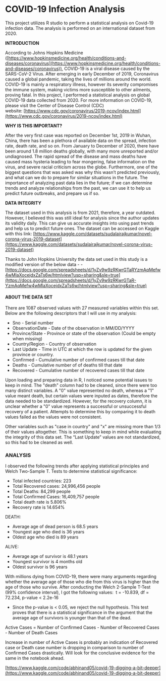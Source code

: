 # COVID-19 Infection Analysis

This project utilizes R studio to perform a statistical analysis on Covid-19 infection data. The analysis is performed on an international dataset from 2020.

**INTRODUCTION**

According to Johns Hopkins Medicine ([https://www.hopkinsmedicine.org/health/conditions-and-diseases/coronavirus](https://www.hopkinsmedicine.org/health/conditions-and-diseases/coronavirus)), COVID-19 is a viral disease caused by the SARS-CoV-2 Virus. After emerging in early December of 2019, Coronavirus caused a global pandemic, taking the lives of millions around the world. COVID-19 is mainly a respiratory illness, however its severity compromises the immune system, making victims more susceptible to other ailments, proving fatal.  In this project, I performed a statistical analysis on global COVID-19 data collected from 2020. For more information on COVID-19, please visit the Center of Disease Control (CDC) website: [https://www.cdc.gov/coronavirus/2019-ncov/index.html](https://www.cdc.gov/coronavirus/2019-ncov/index.html)

**WHY IS THIS IMPORTANT?**

After the very first case was reported on December 1st, 2019 in Wuhan, China, there has been a plethora of available data on the spread, infection rate, death rate, and so on. From January to December of 2020, there have been around 1.8 million deaths globally, with many more unreported and/or undiagnosed. The rapid spread of the disease and mass deaths have caused mass hysteria leading to fear mongering, false information on the virus, and severe racial criticism across the globe. Furthermore, one of the biggest questions that was asked was why this wasn’t predicted previously, and what can we do to prepare for similar situations in the future. The importance of analyzing past data lies in the future; if we can determine trends and analyze relationships from the past, we can use it to help us predict future outbreaks, and prepare us if so. 

**DATA INTEGRITY**

The dataset used in this analysis is from 2021, therefore, a year outdated. However, I believed this was still ideal for analysis since the author updates its validity daily. This can give us accurate insights into using past trends and help us to predict future ones. The dataset can be accessed on Kaggle with this link: [https://www.kaggle.com/datasets/sudalairajkumar/novel-corona-virus-2019-dataset](https://www.kaggle.com/datasets/sudalairajkumar/novel-corona-virus-2019-dataset)

Thanks to John Hopkins University the data set used in this study is a modified version of the below data - - [https://docs.google.com/spreadsheets/d/1yZv9w9zRKwrGTaRYzmAqMefw4wMlaXocejdxZaTs6w/htmlview?usp=sharing&sle=true](https://docs.google.com/spreadsheets/d/1yZv9w9zRKwrGTaR-YzmAqMefw4wMlaXocejdxZaTs6w/htmlview?usp=sharing&sle=true)

#### ABOUT THE DATA SET

There are 1087 observed values with 27 measured variables within this set. Below are the following descriptors that I will use in my analysis:

- Sno - Serial number
- ObservationDate - Date of the observation in MM/DD/YYYY
- Province/State - Province or state of the observation (Could be empty when missing)
- Country/Region - Country of observation
- Last Update - Time in UTC at which the row is updated for the given province or country.
- Confirmed - Cumulative number of confirmed cases till that date
- Deaths - Cumulative number of of deaths till that date
- Recovered - Cumulative number of recovered cases till that date

Upon loading and preparing data in R, I noticed some potential issues to keep in mind. The "death" column had to be cleaned, since there were too many distinct variables. A "0" value represented no death, whereas a "1" value meant death, but certain values were inputed as dates, therefore the data needed to be standardized. However, for the recovery column, it is unclear whether a "0" value represents a successful or unsuccessful recovery of a patient. Attempts to determine this by comparing it to death values failed as the values were not consistent.

Other variables such as "case in country" and "x" are missing more than 1/3 of their values altogether. This is something to keep in mind while evaluating the integrity of this data set. The “Last Update” values are not standardized, so this had to be cleaned as well. 

### ANALYSIS

I observed the following trends after applying statistical principles and Welch Two-Sample T. Tests to determine statistical significance:

- Total infected countries: 223
- Total Recovered cases: 24,996,456 people
- Total Deaths: 84,299 people
- Total Confirmed Cases: 16,409,757 people
- Total death rate is 5.806%
- Recovery rate is 14.654%

DEATH:

- Average age of dead person is 68.5 years
- Youngest age who died is 36 years
- Oldest age who died is 89 years

ALIVE:

- Average age of survivor is 48.1 years
- Youngest survivor is 4 months old
- Oldest survivor is 96 years

With millions dying from COVID-19, there were many arguments regarding whether the average age of those who die from this virus is higher than the age of those who survive. After conducting the Welch 2-Sample T-Test (99% confidence interval), I got the following values:  t = -10.839, df = 72.234, p-value < 2.2e-16

- Since the p-value is < 0.05, we reject the null hypothesis. This test proves that there is a statistical significance in the argument that the average age of survivors is younger than that of the dead.

Active Cases = Number of Confirmed Cases - Number of Recovered Cases - Number of Death Cases

Increase in number of Active Cases is probably an indication of Recovered case or Death case number is dropping in comparison to number of Confirmed Cases drastically. Will look for the conclusive evidence for the same in the notebook ahead.

[https://www.kaggle.com/code/abhinand05/covid-19-digging-a-bit-deeper](https://www.kaggle.com/code/abhinand05/covid-19-digging-a-bit-deeper)
